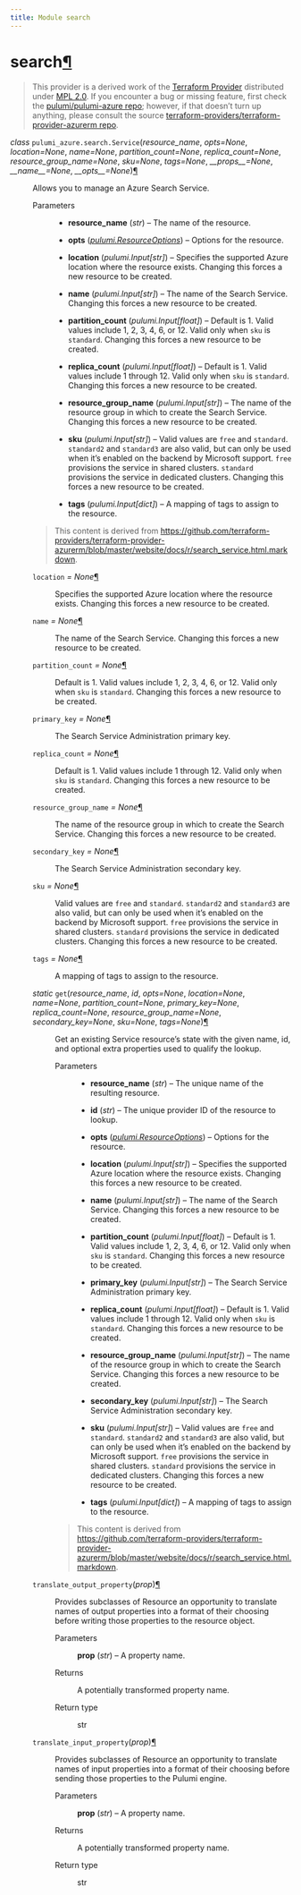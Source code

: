 ```yaml
---
title: Module search
---
```


<div class="section" id="search">
<h1>search<a class="headerlink" href="#search" title="Permalink to this headline">¶</a></h1>
<blockquote>
<div><p>This provider is a derived work of the <a class="reference external" href="https://github.com/terraform-providers/terraform-provider-azurerm">Terraform Provider</a> distributed under
<a class="reference external" href="https://www.mozilla.org/en-US/MPL/2.0/">MPL 2.0</a>. If you encounter a bug or missing feature, first check the
<a class="reference external" href="https://github.com/pulumi/pulumi-azure/issues">pulumi/pulumi-azure repo</a>; however, if that doesn’t turn up
anything, please consult the source <a class="reference external" href="https://github.com/terraform-providers/terraform-provider-azurerm/issues">terraform-providers/terraform-provider-azurerm repo</a>.</p>
</div></blockquote>
<span class="target" id="module-pulumi_azure.search"></span><dl class="class">
<dt id="pulumi_azure.search.Service">
<em class="property">class </em><code class="sig-prename descclassname">pulumi_azure.search.</code><code class="sig-name descname">Service</code><span class="sig-paren">(</span><em class="sig-param">resource_name</em>, <em class="sig-param">opts=None</em>, <em class="sig-param">location=None</em>, <em class="sig-param">name=None</em>, <em class="sig-param">partition_count=None</em>, <em class="sig-param">replica_count=None</em>, <em class="sig-param">resource_group_name=None</em>, <em class="sig-param">sku=None</em>, <em class="sig-param">tags=None</em>, <em class="sig-param">__props__=None</em>, <em class="sig-param">__name__=None</em>, <em class="sig-param">__opts__=None</em><span class="sig-paren">)</span><a class="headerlink" href="#pulumi_azure.search.Service" title="Permalink to this definition">¶</a></dt>
<dd><p>Allows you to manage an Azure Search Service.</p>
<dl class="field-list simple">
<dt class="field-odd">Parameters</dt>
<dd class="field-odd"><ul class="simple">
<li><p><strong>resource_name</strong> (<em>str</em>) – The name of the resource.</p></li>
<li><p><strong>opts</strong> (<a class="reference internal" href="../../pulumi/#pulumi.ResourceOptions" title="pulumi.ResourceOptions"><em>pulumi.ResourceOptions</em></a>) – Options for the resource.</p></li>
<li><p><strong>location</strong> (<em>pulumi.Input</em><em>[</em><em>str</em><em>]</em>) – Specifies the supported Azure location where the resource exists. Changing this forces a new resource to be created.</p></li>
<li><p><strong>name</strong> (<em>pulumi.Input</em><em>[</em><em>str</em><em>]</em>) – The name of the Search Service. Changing this forces a new resource to be created.</p></li>
<li><p><strong>partition_count</strong> (<em>pulumi.Input</em><em>[</em><em>float</em><em>]</em>) – Default is 1. Valid values include 1, 2, 3, 4, 6, or 12. Valid only when <code class="docutils literal notranslate"><span class="pre">sku</span></code> is <code class="docutils literal notranslate"><span class="pre">standard</span></code>. Changing this forces a new resource to be created.</p></li>
<li><p><strong>replica_count</strong> (<em>pulumi.Input</em><em>[</em><em>float</em><em>]</em>) – Default is 1. Valid values include 1 through 12. Valid only when <code class="docutils literal notranslate"><span class="pre">sku</span></code> is <code class="docutils literal notranslate"><span class="pre">standard</span></code>. Changing this forces a new resource to be created.</p></li>
<li><p><strong>resource_group_name</strong> (<em>pulumi.Input</em><em>[</em><em>str</em><em>]</em>) – The name of the resource group in which to create the Search Service. Changing this forces a new resource to be created.</p></li>
<li><p><strong>sku</strong> (<em>pulumi.Input</em><em>[</em><em>str</em><em>]</em>) – Valid values are <code class="docutils literal notranslate"><span class="pre">free</span></code> and <code class="docutils literal notranslate"><span class="pre">standard</span></code>. <code class="docutils literal notranslate"><span class="pre">standard2</span></code> and <code class="docutils literal notranslate"><span class="pre">standard3</span></code> are also valid, but can only be used when it’s enabled on the backend by Microsoft support. <code class="docutils literal notranslate"><span class="pre">free</span></code> provisions the service in shared clusters. <code class="docutils literal notranslate"><span class="pre">standard</span></code> provisions the service in dedicated clusters.  Changing this forces a new resource to be created.</p></li>
<li><p><strong>tags</strong> (<em>pulumi.Input</em><em>[</em><em>dict</em><em>]</em>) – A mapping of tags to assign to the resource.</p></li>
</ul>
</dd>
</dl>
<blockquote>
<div><p>This content is derived from <a class="reference external" href="https://github.com/terraform-providers/terraform-provider-azurerm/blob/master/website/docs/r/search_service.html.markdown">https://github.com/terraform-providers/terraform-provider-azurerm/blob/master/website/docs/r/search_service.html.markdown</a>.</p>
</div></blockquote>
<dl class="attribute">
<dt id="pulumi_azure.search.Service.location">
<code class="sig-name descname">location</code><em class="property"> = None</em><a class="headerlink" href="#pulumi_azure.search.Service.location" title="Permalink to this definition">¶</a></dt>
<dd><p>Specifies the supported Azure location where the resource exists. Changing this forces a new resource to be created.</p>
</dd></dl>

<dl class="attribute">
<dt id="pulumi_azure.search.Service.name">
<code class="sig-name descname">name</code><em class="property"> = None</em><a class="headerlink" href="#pulumi_azure.search.Service.name" title="Permalink to this definition">¶</a></dt>
<dd><p>The name of the Search Service. Changing this forces a new resource to be created.</p>
</dd></dl>

<dl class="attribute">
<dt id="pulumi_azure.search.Service.partition_count">
<code class="sig-name descname">partition_count</code><em class="property"> = None</em><a class="headerlink" href="#pulumi_azure.search.Service.partition_count" title="Permalink to this definition">¶</a></dt>
<dd><p>Default is 1. Valid values include 1, 2, 3, 4, 6, or 12. Valid only when <code class="docutils literal notranslate"><span class="pre">sku</span></code> is <code class="docutils literal notranslate"><span class="pre">standard</span></code>. Changing this forces a new resource to be created.</p>
</dd></dl>

<dl class="attribute">
<dt id="pulumi_azure.search.Service.primary_key">
<code class="sig-name descname">primary_key</code><em class="property"> = None</em><a class="headerlink" href="#pulumi_azure.search.Service.primary_key" title="Permalink to this definition">¶</a></dt>
<dd><p>The Search Service Administration primary key.</p>
</dd></dl>

<dl class="attribute">
<dt id="pulumi_azure.search.Service.replica_count">
<code class="sig-name descname">replica_count</code><em class="property"> = None</em><a class="headerlink" href="#pulumi_azure.search.Service.replica_count" title="Permalink to this definition">¶</a></dt>
<dd><p>Default is 1. Valid values include 1 through 12. Valid only when <code class="docutils literal notranslate"><span class="pre">sku</span></code> is <code class="docutils literal notranslate"><span class="pre">standard</span></code>. Changing this forces a new resource to be created.</p>
</dd></dl>

<dl class="attribute">
<dt id="pulumi_azure.search.Service.resource_group_name">
<code class="sig-name descname">resource_group_name</code><em class="property"> = None</em><a class="headerlink" href="#pulumi_azure.search.Service.resource_group_name" title="Permalink to this definition">¶</a></dt>
<dd><p>The name of the resource group in which to create the Search Service. Changing this forces a new resource to be created.</p>
</dd></dl>

<dl class="attribute">
<dt id="pulumi_azure.search.Service.secondary_key">
<code class="sig-name descname">secondary_key</code><em class="property"> = None</em><a class="headerlink" href="#pulumi_azure.search.Service.secondary_key" title="Permalink to this definition">¶</a></dt>
<dd><p>The Search Service Administration secondary key.</p>
</dd></dl>

<dl class="attribute">
<dt id="pulumi_azure.search.Service.sku">
<code class="sig-name descname">sku</code><em class="property"> = None</em><a class="headerlink" href="#pulumi_azure.search.Service.sku" title="Permalink to this definition">¶</a></dt>
<dd><p>Valid values are <code class="docutils literal notranslate"><span class="pre">free</span></code> and <code class="docutils literal notranslate"><span class="pre">standard</span></code>. <code class="docutils literal notranslate"><span class="pre">standard2</span></code> and <code class="docutils literal notranslate"><span class="pre">standard3</span></code> are also valid, but can only be used when it’s enabled on the backend by Microsoft support. <code class="docutils literal notranslate"><span class="pre">free</span></code> provisions the service in shared clusters. <code class="docutils literal notranslate"><span class="pre">standard</span></code> provisions the service in dedicated clusters.  Changing this forces a new resource to be created.</p>
</dd></dl>

<dl class="attribute">
<dt id="pulumi_azure.search.Service.tags">
<code class="sig-name descname">tags</code><em class="property"> = None</em><a class="headerlink" href="#pulumi_azure.search.Service.tags" title="Permalink to this definition">¶</a></dt>
<dd><p>A mapping of tags to assign to the resource.</p>
</dd></dl>

<dl class="method">
<dt id="pulumi_azure.search.Service.get">
<em class="property">static </em><code class="sig-name descname">get</code><span class="sig-paren">(</span><em class="sig-param">resource_name</em>, <em class="sig-param">id</em>, <em class="sig-param">opts=None</em>, <em class="sig-param">location=None</em>, <em class="sig-param">name=None</em>, <em class="sig-param">partition_count=None</em>, <em class="sig-param">primary_key=None</em>, <em class="sig-param">replica_count=None</em>, <em class="sig-param">resource_group_name=None</em>, <em class="sig-param">secondary_key=None</em>, <em class="sig-param">sku=None</em>, <em class="sig-param">tags=None</em><span class="sig-paren">)</span><a class="headerlink" href="#pulumi_azure.search.Service.get" title="Permalink to this definition">¶</a></dt>
<dd><p>Get an existing Service resource’s state with the given name, id, and optional extra
properties used to qualify the lookup.</p>
<dl class="field-list simple">
<dt class="field-odd">Parameters</dt>
<dd class="field-odd"><ul class="simple">
<li><p><strong>resource_name</strong> (<em>str</em>) – The unique name of the resulting resource.</p></li>
<li><p><strong>id</strong> (<em>str</em>) – The unique provider ID of the resource to lookup.</p></li>
<li><p><strong>opts</strong> (<a class="reference internal" href="../../pulumi/#pulumi.ResourceOptions" title="pulumi.ResourceOptions"><em>pulumi.ResourceOptions</em></a>) – Options for the resource.</p></li>
<li><p><strong>location</strong> (<em>pulumi.Input</em><em>[</em><em>str</em><em>]</em>) – Specifies the supported Azure location where the resource exists. Changing this forces a new resource to be created.</p></li>
<li><p><strong>name</strong> (<em>pulumi.Input</em><em>[</em><em>str</em><em>]</em>) – The name of the Search Service. Changing this forces a new resource to be created.</p></li>
<li><p><strong>partition_count</strong> (<em>pulumi.Input</em><em>[</em><em>float</em><em>]</em>) – Default is 1. Valid values include 1, 2, 3, 4, 6, or 12. Valid only when <code class="docutils literal notranslate"><span class="pre">sku</span></code> is <code class="docutils literal notranslate"><span class="pre">standard</span></code>. Changing this forces a new resource to be created.</p></li>
<li><p><strong>primary_key</strong> (<em>pulumi.Input</em><em>[</em><em>str</em><em>]</em>) – The Search Service Administration primary key.</p></li>
<li><p><strong>replica_count</strong> (<em>pulumi.Input</em><em>[</em><em>float</em><em>]</em>) – Default is 1. Valid values include 1 through 12. Valid only when <code class="docutils literal notranslate"><span class="pre">sku</span></code> is <code class="docutils literal notranslate"><span class="pre">standard</span></code>. Changing this forces a new resource to be created.</p></li>
<li><p><strong>resource_group_name</strong> (<em>pulumi.Input</em><em>[</em><em>str</em><em>]</em>) – The name of the resource group in which to create the Search Service. Changing this forces a new resource to be created.</p></li>
<li><p><strong>secondary_key</strong> (<em>pulumi.Input</em><em>[</em><em>str</em><em>]</em>) – The Search Service Administration secondary key.</p></li>
<li><p><strong>sku</strong> (<em>pulumi.Input</em><em>[</em><em>str</em><em>]</em>) – Valid values are <code class="docutils literal notranslate"><span class="pre">free</span></code> and <code class="docutils literal notranslate"><span class="pre">standard</span></code>. <code class="docutils literal notranslate"><span class="pre">standard2</span></code> and <code class="docutils literal notranslate"><span class="pre">standard3</span></code> are also valid, but can only be used when it’s enabled on the backend by Microsoft support. <code class="docutils literal notranslate"><span class="pre">free</span></code> provisions the service in shared clusters. <code class="docutils literal notranslate"><span class="pre">standard</span></code> provisions the service in dedicated clusters.  Changing this forces a new resource to be created.</p></li>
<li><p><strong>tags</strong> (<em>pulumi.Input</em><em>[</em><em>dict</em><em>]</em>) – A mapping of tags to assign to the resource.</p></li>
</ul>
</dd>
</dl>
<blockquote>
<div><p>This content is derived from <a class="reference external" href="https://github.com/terraform-providers/terraform-provider-azurerm/blob/master/website/docs/r/search_service.html.markdown">https://github.com/terraform-providers/terraform-provider-azurerm/blob/master/website/docs/r/search_service.html.markdown</a>.</p>
</div></blockquote>
</dd></dl>

<dl class="method">
<dt id="pulumi_azure.search.Service.translate_output_property">
<code class="sig-name descname">translate_output_property</code><span class="sig-paren">(</span><em class="sig-param">prop</em><span class="sig-paren">)</span><a class="headerlink" href="#pulumi_azure.search.Service.translate_output_property" title="Permalink to this definition">¶</a></dt>
<dd><p>Provides subclasses of Resource an opportunity to translate names of output properties
into a format of their choosing before writing those properties to the resource object.</p>
<dl class="field-list simple">
<dt class="field-odd">Parameters</dt>
<dd class="field-odd"><p><strong>prop</strong> (<em>str</em>) – A property name.</p>
</dd>
<dt class="field-even">Returns</dt>
<dd class="field-even"><p>A potentially transformed property name.</p>
</dd>
<dt class="field-odd">Return type</dt>
<dd class="field-odd"><p>str</p>
</dd>
</dl>
</dd></dl>

<dl class="method">
<dt id="pulumi_azure.search.Service.translate_input_property">
<code class="sig-name descname">translate_input_property</code><span class="sig-paren">(</span><em class="sig-param">prop</em><span class="sig-paren">)</span><a class="headerlink" href="#pulumi_azure.search.Service.translate_input_property" title="Permalink to this definition">¶</a></dt>
<dd><p>Provides subclasses of Resource an opportunity to translate names of input properties into
a format of their choosing before sending those properties to the Pulumi engine.</p>
<dl class="field-list simple">
<dt class="field-odd">Parameters</dt>
<dd class="field-odd"><p><strong>prop</strong> (<em>str</em>) – A property name.</p>
</dd>
<dt class="field-even">Returns</dt>
<dd class="field-even"><p>A potentially transformed property name.</p>
</dd>
<dt class="field-odd">Return type</dt>
<dd class="field-odd"><p>str</p>
</dd>
</dl>
</dd></dl>

</dd></dl>

</div>

